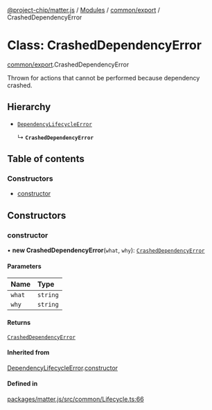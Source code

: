 [@project-chip/matter.js](../README.md) / [Modules](../modules.md) / [common/export](../modules/common_export.md) / CrashedDependencyError

# Class: CrashedDependencyError

[common/export](../modules/common_export.md).CrashedDependencyError

Thrown for actions that cannot be performed because dependency crashed.

## Hierarchy

- [`DependencyLifecycleError`](common_export.DependencyLifecycleError.md)

  ↳ **`CrashedDependencyError`**

## Table of contents

### Constructors

- [constructor](common_export.CrashedDependencyError.md#constructor)

## Constructors

### constructor

• **new CrashedDependencyError**(`what`, `why`): [`CrashedDependencyError`](common_export.CrashedDependencyError.md)

#### Parameters

| Name | Type |
| :------ | :------ |
| `what` | `string` |
| `why` | `string` |

#### Returns

[`CrashedDependencyError`](common_export.CrashedDependencyError.md)

#### Inherited from

[DependencyLifecycleError](common_export.DependencyLifecycleError.md).[constructor](common_export.DependencyLifecycleError.md#constructor)

#### Defined in

[packages/matter.js/src/common/Lifecycle.ts:66](https://github.com/project-chip/matter.js/blob/558e12c94a201592c28c7bc0743705360b3e5ca6/packages/matter.js/src/common/Lifecycle.ts#L66)
